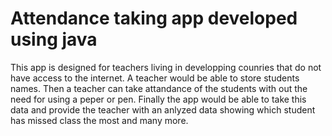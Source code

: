 #  Attendance taking app developed using java
This app is designed for teachers living in developping counries that do not have access to the internet. 
A teacher would be able to store students names. Then a teacher can take attandance of the students with out the need for using a peper or pen.
Finally the app would be able to take this data and provide the teacher with an anlyzed data showing which student has missed class the most and many more.
